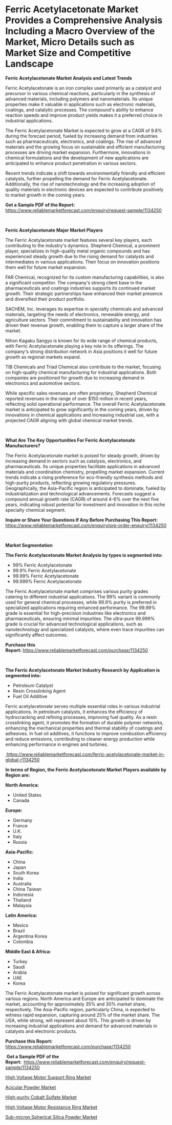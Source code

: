 <p><h1>Ferric Acetylacetonate Market Provides a Comprehensive Analysis Including a Macro Overview of the Market, Micro Details such as Market Size and Competitive Landscape</h1></p><p><strong>Ferric Acetylacetonate Market Analysis and Latest Trends</strong></p>
<p><p>Ferric Acetylacetonate is an iron complex used primarily as a catalyst and precursor in various chemical reactions, particularly in the synthesis of advanced materials, including polymers and nanomaterials. Its unique properties make it valuable in applications such as electronic materials, coatings, and catalytic processes. The compound's ability to enhance reaction speeds and improve product yields makes it a preferred choice in industrial applications.</p><p>The Ferric Acetylacetonate Market is expected to grow at a CAGR of 9.8% during the forecast period, fueled by increasing demand from industries such as pharmaceuticals, electronics, and coatings. The rise of advanced materials and the growing focus on sustainable and efficient manufacturing processes are driving market expansion. Furthermore, innovations in chemical formulations and the development of new applications are anticipated to enhance product penetration in various sectors. </p><p>Recent trends indicate a shift towards environmentally friendly and efficient catalysts, further propelling the demand for Ferric Acetylacetonate. Additionally, the rise of nanotechnology and the increasing adoption of quality materials in electronic devices are expected to contribute positively to market growth in the coming years.</p></p>
<p><strong>Get a Sample PDF of the Report:&nbsp;</strong> <a href="https://www.reliablemarketforecast.com/enquiry/request-sample/1134250?utm_campaign=1127&utm_medium=2&utm_source=Github&utm_content=ia&utm_term=13102024&utm_id=ferric-acetylacetonate">https://www.reliablemarketforecast.com/enquiry/request-sample/1134250</a></p>
<p>&nbsp;</p>
<p><strong>Ferric Acetylacetonate Major Market Players</strong></p>
<p><p>The Ferric Acetylacetonate market features several key players, each contributing to the industry's dynamics. Shepherd Chemical, a prominent player, specializes in high-quality metal organic compounds and has experienced steady growth due to the rising demand for catalysts and intermediates in various applications. Their focus on innovation positions them well for future market expansion.</p><p>FAR Chemical, recognized for its custom manufacturing capabilities, is also a significant competitor. The company's strong client base in the pharmaceuticals and coatings industries supports its continued market growth. Their strategic partnerships have enhanced their market presence and diversified their product portfolio.</p><p>SACHEM, Inc. leverages its expertise in specialty chemicals and advanced materials, targeting the needs of electronics, renewable energy, and agriculture sectors. Their commitment to sustainability and innovation has driven their revenue growth, enabling them to capture a larger share of the market.</p><p>Nihon Kagaku Sangyo is known for its wide range of chemical products, with Ferric Acetylacetonate playing a key role in its offerings. The company's strong distribution network in Asia positions it well for future growth as regional markets expand.</p><p>TIB Chemicals and Triad Chemical also contribute to the market, focusing on high-quality chemical manufacturing for industrial applications. Both companies are positioned for growth due to increasing demand in electronics and automotive sectors.</p><p>While specific sales revenues are often proprietary, Shepherd Chemical reported revenues in the range of over $150 million in recent years, reflecting solid operational performance. The overall Ferric Acetylacetonate market is anticipated to grow significantly in the coming years, driven by innovations in chemical applications and increasing industrial use, with a projected CAGR aligning with global chemical market trends.</p></p>
<p>&nbsp;</p>
<p><strong>What Are The Key Opportunities For Ferric Acetylacetonate Manufacturers?</strong></p>
<p><p>The Ferric Acetylacetonate market is poised for steady growth, driven by increasing demand in sectors such as catalysis, electronics, and pharmaceuticals. Its unique properties facilitate applications in advanced materials and coordination chemistry, propelling market expansion. Current trends indicate a rising preference for eco-friendly synthesis methods and high-purity products, reflecting growing regulatory pressures. Geographically, the Asia-Pacific region is anticipated to dominate, fueled by industrialization and technological advancements. Forecasts suggest a compound annual growth rate (CAGR) of around 4-6% over the next five years, indicating robust potential for investment and innovation in this niche specialty chemical segment.</p></p>
<p><strong>Inquire or Share Your Questions If Any Before Purchasing This Report:</strong> <a href="https://www.reliablemarketforecast.com/enquiry/pre-order-enquiry/1134250?utm_campaign=1127&utm_medium=2&utm_source=Github&utm_content=ia&utm_term=13102024&utm_id=ferric-acetylacetonate">https://www.reliablemarketforecast.com/enquiry/pre-order-enquiry/1134250</a></p>
<p>&nbsp;</p>
<p><strong>Market Segmentation</strong></p>
<p><strong>The Ferric Acetylacetonate Market Analysis by types is segmented into:</strong></p>
<p><ul><li>99% Ferric Acetylacetonate</li><li>99.9% Ferric Acetylacetonate</li><li>99.99% Ferric Acetylacetonate</li><li>99.999% Ferric Acetylacetonate</li></ul></p>
<p><p>The Ferric Acetylacetonate market comprises various purity grades catering to different industrial applications. The 99% variant is commonly used for general chemical processes, while 99.9% purity is preferred in specialized applications requiring enhanced performance. The 99.99% grade is essential for high-precision industries like electronics and pharmaceuticals, ensuring minimal impurities. The ultra-pure 99.999% grade is crucial for advanced technological applications, such as nanotechnology and specialized catalysts, where even trace impurities can significantly affect outcomes.</p></p>
<p><strong>Purchase this Report:&nbsp;</strong><a href="https://www.reliablemarketforecast.com/purchase/1134250?utm_campaign=1127&utm_medium=2&utm_source=Github&utm_content=ia&utm_term=13102024&utm_id=ferric-acetylacetonate">https://www.reliablemarketforecast.com/purchase/1134250</a></p>
<p>&nbsp;</p>
<p><strong>The Ferric Acetylacetonate Market Industry Research by Application is segmented into:</strong></p>
<p><ul><li>Petroleum Catalyst</li><li>Resin Crosslinking Agent</li><li>Fuel Oil Additive</li></ul></p>
<p><p>Ferric acetylacetonate serves multiple essential roles in various industrial applications. In petroleum catalysts, it enhances the efficiency of hydrocracking and refining processes, improving fuel quality. As a resin crosslinking agent, it promotes the formation of durable polymer networks, enhancing the mechanical properties and thermal stability of coatings and adhesives. In fuel oil additives, it functions to improve combustion efficiency and reduce emissions, contributing to cleaner energy production while enhancing performance in engines and turbines.</p></p>
<p><a href="https://www.reliablemarketforecast.com/ferric-acetylacetonate-market-in-global-r1134250?utm_campaign=1127&utm_medium=2&utm_source=Github&utm_content=ia&utm_term=13102024&utm_id=ferric-acetylacetonate">&nbsp;https://www.reliablemarketforecast.com/ferric-acetylacetonate-market-in-global-r1134250</a></p>
<p><strong>In terms of Region, the Ferric Acetylacetonate Market Players available by Region are:</strong></p>
<p>
    <p> <strong> North America: </strong>
        <ul>
            <li>United States</li>
            <li>Canada</li>
        </ul>
        </p> 
    <p> <strong> Europe: </strong>
        <ul>
            <li>Germany</li>
            <li>France</li>
            <li>U.K.</li>
            <li>Italy</li>
            <li>Russia</li>
        </ul>
        </p> 
    <p> <strong> Asia-Pacific: </strong>
        <ul>
            <li>China</li>
            <li>Japan</li>
            <li>South Korea</li>
            <li>India</li>
            <li>Australia</li>
            <li>China Taiwan</li>
            <li>Indonesia</li>
            <li>Thailand</li>
            <li>Malaysia</li>
        </ul>
        </p> 
    <p> <strong> Latin America: </strong>
        <ul>
            <li>Mexico</li>
            <li>Brazil</li>
            <li>Argentina Korea</li>
            <li>Colombia</li>
        </ul>
        </p> 
    <p> <strong> Middle East & Africa: </strong>
        <ul>
            <li>Turkey</li>
            <li>Saudi</li>
            <li>Arabia</li>
            <li>UAE</li>
            <li>Korea</li>
        </ul>
    </p>
    </p>
<p><p>The Ferric Acetylacetonate market is poised for significant growth across various regions. North America and Europe are anticipated to dominate the market, accounting for approximately 35% and 30% market share, respectively. The Asia-Pacific region, particularly China, is expected to witness rapid expansion, capturing around 25% of the market share. The USA, while strong, will represent about 10%. This growth is driven by increasing industrial applications and demand for advanced materials in catalysts and electronic products.</p></p>
<p><strong>Purchase this Report: </strong><a href="https://www.reliablemarketforecast.com/purchase/1134250?utm_campaign=1127&utm_medium=2&utm_source=Github&utm_content=ia&utm_term=13102024&utm_id=ferric-acetylacetonate">https://www.reliablemarketforecast.com/purchase/1134250</a></p>
<p>&nbsp;<strong>Get a Sample PDF of the Report:&nbsp;&nbsp;</strong><a href="https://www.reliablemarketforecast.com/enquiry/request-sample/1134250?utm_campaign=1127&utm_medium=2&utm_source=Github&utm_content=ia&utm_term=13102024&utm_id=ferric-acetylacetonate">https://www.reliablemarketforecast.com/enquiry/request-sample/1134250</a></p>
<p><strong></strong></p>
<p><p><a href="https://github.com/shebaharrifx/Market-Research-Report-List-1/blob/main/high-voltage-motor-support-ring-market.md?utm_campaign=1127&utm_medium=2&utm_source=Github&utm_content=ia&utm_term=13102024&utm_id=ferric-acetylacetonate">High Voltage Motor Support Ring Market</a></p><p><a href="https://www.linkedin.com/pulse/acicular-powder-market-outlook-complete-industry-analysis-9djhe?utm_campaign=1127&utm_medium=2&utm_source=Github&utm_content=ia&utm_term=13102024&utm_id=ferric-acetylacetonate">Acicular Powder Market</a></p><p><a href="https://www.linkedin.com/pulse/unlocking-growth-potential-strategic-analysis-high-purity-rflwe?utm_campaign=1127&utm_medium=2&utm_source=Github&utm_content=ia&utm_term=13102024&utm_id=ferric-acetylacetonate">High-purity Cobalt Sulfate Market</a></p><p><a href="https://github.com/yoreivesal/Market-Research-Report-List-1/blob/main/high-voltage-motor-resistance-ring-market.md?utm_campaign=1127&utm_medium=2&utm_source=Github&utm_content=ia&utm_term=13102024&utm_id=ferric-acetylacetonate">High Voltage Motor Resistance Ring Market</a></p><p><a href="https://www.linkedin.com/pulse/global-sub-micron-spherical-silica-powder-market-size-expected-haple?utm_campaign=1127&utm_medium=2&utm_source=Github&utm_content=ia&utm_term=13102024&utm_id=ferric-acetylacetonate">Sub-micron Spherical Silica Powder Market</a></p></p>